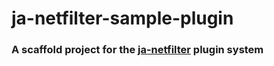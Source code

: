 # ja-netfilter-sample-plugin

### A scaffold project for the [ja-netfilter](https://github.com/pengzhile/ja-netfilter) plugin system
